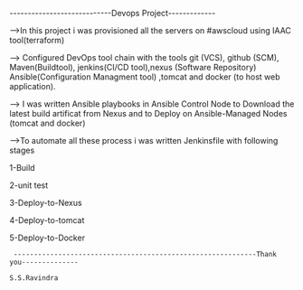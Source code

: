 ----------------------------Devops Project-------------

-->In this project i was provisioned all the servers on #awscloud  using IAAC tool(terraform)

--> Configured DevOps tool chain with the tools git (VCS), github (SCM), Maven(Buildtool), jenkins(CI/CD tool),nexus (Software Repository) Ansible(Configuration Managment tool) ,tomcat and docker (to host web application).

--> I was written Ansible playbooks in Ansible Control Node to Download the latest build artificat from Nexus and to Deploy on Ansible-Managed Nodes (tomcat and docker) 

-->To automate all these process i was written Jenkinsfile with following stages

1-Build

2-unit test

3-Deploy-to-Nexus

4-Deploy-to-tomcat

5-Deploy-to-Docker


     ------------------------------------------------------------Thank you--------------
                                                                 S.S.Ravindra
                   
                    

